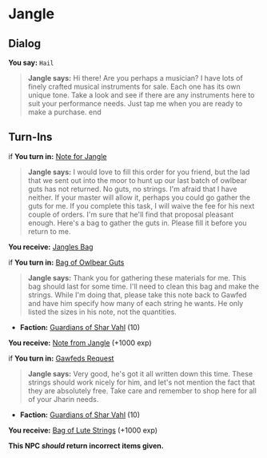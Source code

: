 # Jangle
## Dialog

**You say:** `Hail`



>**Jangle says:** Hi there! Are you perhaps a musician? I have lots of finely crafted musical instruments for sale. Each one has its own unique tone. Take a look and see if there are any instruments here to suit your performance needs. Just tap me when you are ready to make a purchase.
end

## Turn-Ins



if **You turn in:** [Note for Jangle](/item/5960)


>**Jangle says:** I would love to fill this order for you friend, but the lad that we sent out into the moor to hunt up our last batch of owlbear guts has not returned. No guts, no strings. I'm afraid that I have neither. If your master will allow it, perhaps you could go gather the guts for me. If you complete this task, I will waive the fee for his next couple of orders. I'm sure that he'll find that proposal pleasant enough. Here's a bag to gather the guts in. Please fill it before you return to me.


 **You receive:**  [Jangles Bag](/item/17612) 

if **You turn in:** [Bag of Owlbear Guts](/item/5961)


>**Jangle says:** Thank you for gathering these materials for me. This bag should last for some time. I'll need to clean this bag and make the strings. While I'm doing that, please take this note back to Gawfed and have him specify how many of each string he wants. He only listed the sizes in his note, not the quantities.


* __Faction:__ [Guardians of Shar Vahl](/faction/1513) (10)


 **You receive:**  [Note from Jangle](/item/5962) (+1000 exp)

if **You turn in:** [Gawfeds Request](/item/5963)


>**Jangle says:** Very good, he's got it all written down this time. These strings should work nicely for him, and let's not mention the fact that they are absolutely free. Take care and remember to shop here for all of your Jharin needs.


* __Faction:__ [Guardians of Shar Vahl](/faction/1513) (10)


 **You receive:**  [Bag of Lute Strings](/item/5965) (+1000 exp)

**This NPC *should* return incorrect items given.**





